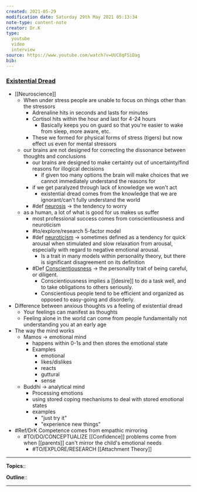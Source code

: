 ```yaml
---
created: 2021-05-29
modification date: Saturday 29th May 2021 05:13:34
note-type: content-note
creator: Dr.K
type:
  youtube
  video
  interview
source: https://www.youtube.com/watch?v=UUC8qF5iDag
bib:
---
```


### [Existential Dread](https://www.youtube.com/watch?v=UUC8qF5iDag)
- [[Neuroscience]]
	- When under stress people are unable to focus on things other than the stressors
		- Adrenaline hits in seconds and lasts for minutes
		- Cortisol hits within the hour and last for 4-24 hours
			- Basically keeps you on guard so that you're easier to wake from sleep, more aware, etc.
		- These we formed for physical forms of stress (tigers) but now effect us even for mental stressors 
	- our brains are not designed for correcting the dissonance between thoughts and conclusions
		- our brains are designed to make certainty out of uncertainty/find reasons for illogical decisions
			- if given too many options the brain will make choices that we cannot immediately understand the reasons for
		- if we get paralyzed through lack of knowledge we won't act 
			- existential dread comes from the knowledge that we are ignorant/can't fully understand the world
		- #def [neurosis](https://en.wikipedia.org/wiki/neurosis) -> the tendency to worry
	- as a human, a lot of what is good for us makes us suffer
		- most professional success comes from conscientiousness and neuroticism  
		- #to/explore/research  5-factor model
		- #def [neuroticism](https://en.wikipedia.org/wiki/neuroticism) -> sometimes defined as a tendency for quick arousal when stimulated and slow relaxation from arousal, especially with regard to negative emotional arousal.
			- Is a trait in many models within personality theory, but there is significant disagreement on its definition
		- #Def [Conscientiousness](https://en.wikipedia.org/wiki/Conscientiousness) -> the personality trait of being careful, or diligent. 
			- Conscientiousness implies a [[desire]] to do a task well, and to take obligations to others seriously. 
			- Conscientious people tend to be efficient and organized as opposed to easy-going and disorderly.
- Difference between anxious thoughts vs a feeling of existential dread
	- Your feelings can manifest as thoughts
	- Feeling alone in the world can come from people fundamentally not understanding you at an early age
- The way the mind works 
	- Mamos -> emotional mind
		- happens within 0-1s and then stores the emotional state
		- Examples
			- emotional
			- likes/dislikes
			- reacts
			- guttural
			- sense
	- Buddhi -> analytical mind
		- Processing emotions
		- using stored coping mechanisms to deal with stored emotional states
		- examples
			- "just try it"
			- "experience new things"
- #Ref/DrK Competence comes from empathic mirroring
	- #TO/DO/CONCEPTUALIZE [[Confidence]] problems come from when [[parents]] can't mirror the child's emotional needs
		- #TO/EXPLORE/RESEARCH  [[Attachment Theory]]

---


**Topics**::   
	
**Outline**::

--- 



